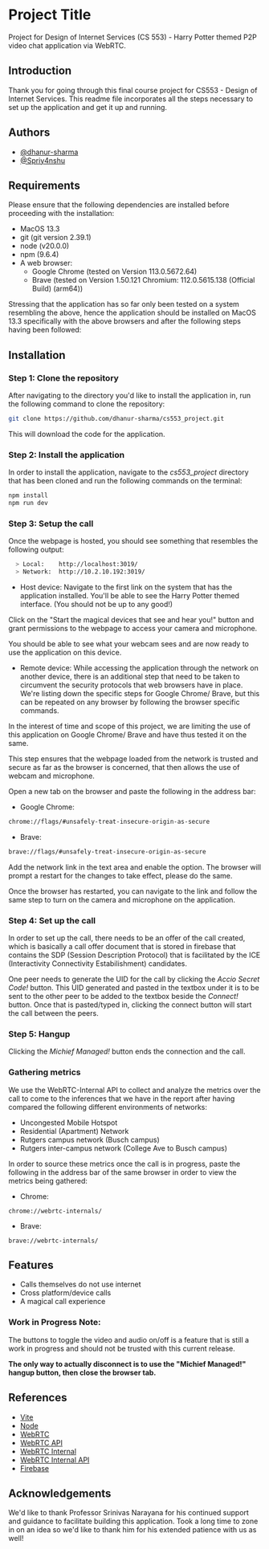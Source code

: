 
# Project Title

Project for Design of Internet Services (CS 553) - Harry Potter themed P2P video chat application via WebRTC.

## Introduction

Thank you for going through this final course project for CS553 - Design of Internet Services.
This readme file incorporates all the steps necessary to set up the application and get it up and running.

## Authors

- [@dhanur-sharma](https://github.com/dhanur-sharma)
- [@Spriy4nshu](https://github.com/Spriy4nshu)


## Requirements
Please ensure that the following dependencies are installed before proceeding with the installation:
- MacOS 13.3
- git (git version 2.39.1)
- node (v20.0.0)
- npm (9.6.4)
- A web browser:
    - Google Chrome (tested on Version 113.0.5672.64)
    - Brave (tested on Version 1.50.121 Chromium: 112.0.5615.138 (Official Build) (arm64))

Stressing that the application has so far only been tested on a system resembling the above, hence the application should be installed on MacOS 13.3 specifically with the above browsers and after the following steps having been followed:

## Installation
### Step 1: Clone the repository
After navigating to the directory you'd like to install the application in, run the following command to clone the repository:

```bash
git clone https://github.com/dhanur-sharma/cs553_project.git
```

This will download the code for the application.

### Step 2: Install the application
In order to install the application, navigate to the *cs553_project* directory that has been cloned and run the following commands on the terminal:

```bash
npm install
npm run dev
```

### Step 3: Setup the call
Once the webpage is hosted, you should see something that resembles the following output:
```bash
  > Local:    http://localhost:3019/
  > Network:  http://10.2.10.192:3019/
```

- Host device:
Navigate to the first link on the system that has the application installed. You'll be able to see the Harry Potter themed interface. (You should not be up to any good!)

Click on the "Start the magical devices that see and hear you!" button and grant permissions to the webpage to access your camera and microphone.

You should be able to see what your webcam sees and are now ready to use the application on this device.


- Remote device:
While accessing the application through the network on another device, there is an additional step that need to be taken to circumvent the security protocols that web browsers have in place.
We're listing down the specific steps for Google Chrome/ Brave, but this can be repeated on any browser by following the browser specific commands.

In the interest of time and scope of this project, we are limiting the use of this application on Google Chrome/ Brave and have thus tested it on the same.

This step ensures that the webpage loaded from the network is trusted and secure as far as the browser is concerned, that then allows the use of webcam and microphone.

Open a new tab on the browser and paste the following in the address bar:

- Google Chrome:
```bash
chrome://flags/#unsafely-treat-insecure-origin-as-secure
```

- Brave:
```bash
brave://flags/#unsafely-treat-insecure-origin-as-secure
```

Add the network link in the text area and enable the option. The browser will prompt a restart for the changes to take effect, please do the same.

Once the browser has restarted, you can navigate to the link and follow the same step to turn on the camera and microphone on the application.

### Step 4: Set up the call
In order to set up the call, there needs to be an offer of the call created, which is basically a call offer document that is stored in firebase that contains the SDP (Session Description Protocol) that is facilitated by the ICE (Interactivity Connectivity Estabilishment) candidates.

One peer needs to generate the UID for the call by clicking the *Accio Secret Code!* button.
This UID generated and pasted in the textbox under it is to be sent to the other peer to be added to the textbox beside the *Connect!* button. Once that is pasted/typed in, clicking the connect button will start the call between the peers.

### Step 5: Hangup
Clicking the *Michief Managed!* button ends the connection and the call.

### Gathering metrics
We use the WebRTC-Internal API to collect and analyze the metrics over the call to come to the inferences that we have in the report after having compared the following different environments of networks:

- Uncongested Mobile Hotspot
- Residential (Apartment) Network
- Rutgers campus network (Busch campus)
- Rutgers inter-campus network (College Ave to Busch campus)

In order to source these metrics once the call is in progress, paste the following in the address bar of the same browser in order to view the metrics being gathered:

- Chrome:
```
chrome://webrtc-internals/
```

- Brave:
```
brave://webrtc-internals/
```

## Features

- Calls themselves do not use internet
- Cross platform/device calls
- A magical call experience

### Work in Progress Note:
The buttons to toggle the video and audio on/off is a feature that is still a work in progress and should not be trusted with this current release.

**The only way to actually disconnect is to use the "Michief Managed!" hangup button, then close the browser tab.**
## References

 - [Vite](https://vitejs.dev/guide/why.html)
 - [Node](https://nodejs.org/en/docs)
 - [WebRTC](https://codelabs.developers.google.com/codelabs/webrtc-web#0)
 - [WebRTC API](https://developer.mozilla.org/en-US/docs/Web/API/WebRTC_API)
 - [WebRTC Internal](https://developer.mozilla.org/en-US/docs/Web/API/Media_Capture_and_Streams_API)
 - [WebRTC Internal API](https://testrtc.com/webrtc-internals-documentation/)
 - [Firebase](https://firebase.google.com/docs)

## Acknowledgements
We'd like to thank Professor Srinivas Narayana for his continued support and guidance to facilitate building this application.
Took a long time to zone in on an idea so we'd like to thank him for his extended patience with us as well!
